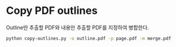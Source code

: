 # Copy PDF outlines

Outline만 추출할 PDF와 내용만 추출할 PDF를 지정하여 병합한다.

```sh
python copy-outlines.py -o outline.pdf -p page.pdf -m merge.pdf
```
